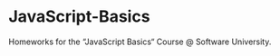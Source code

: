 JavaScript-Basics
=================

Homeworks for the “JavaScript Basics“ Course @ Software University. 
